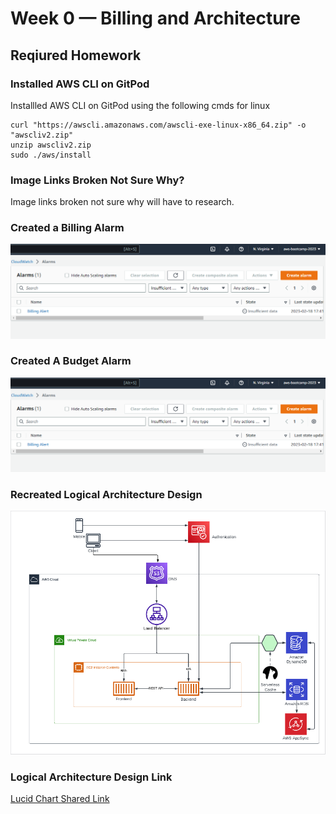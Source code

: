 # Week 0 — Billing and Architecture

## Reqiured Homework

### Installed AWS CLI on GitPod

Installled AWS CLI on GitPod using the following cmds
for linux

```
curl "https://awscli.amazonaws.com/awscli-exe-linux-x86_64.zip" -o "awscliv2.zip"
unzip awscliv2.zip
sudo ./aws/install

```

### Image Links Broken Not Sure Why?
Image links broken not sure why will have to research.

### Created a Billing Alarm 

![Image of Billing Alarm](https://github.com/GVindio/GVindio-aws-bootcamp-cruddur-2023/blob/main/assets/Billing_Alarm.png)


### Created A Budget Alarm

![Image of Budget Alarm](https://github.com/GVindio/GVindio-aws-bootcamp-cruddur-2023/blob/main/assets/Billing_Alarm.png)

### Recreated Logical Architecture Design

![Image of Architecture Design](https://github.com/GVindio/GVindio-aws-bootcamp-cruddur-2023/blob/main/assets/Architecture_Design.png)

### Logical Architecture Design Link

[Lucid Chart Shared Link](https://lucid.app/lucidchart/b4fb1ade-8dd5-4ba2-81e7-fdbfce186597/edit?viewport_loc=-966%2C-202%2C4608%2C1662%2C0_0&invitationId=inv_81828865-cb94-47ee-9a09-21ece0fbc8c9)






